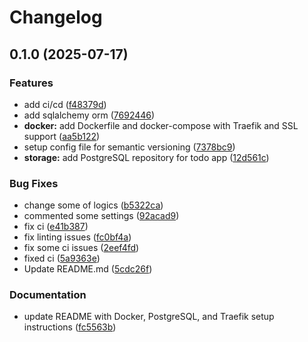 # Changelog

## 0.1.0 (2025-07-17)


### Features

* add ci/cd ([f48379d](https://github.com/Maede-alv/Todo-app/commit/f48379d60e370b45fe92cb33696da2287165b673))
* add sqlalchemy orm ([7692446](https://github.com/Maede-alv/Todo-app/commit/76924468ff86a0c63f8c98b78d742dddc1646f9b))
* **docker:** add Dockerfile and docker-compose with Traefik and SSL support ([aa5b122](https://github.com/Maede-alv/Todo-app/commit/aa5b122c791beac9c50829e0ec71276103ee4adc))
* setup config file for semantic versioning ([7378bc9](https://github.com/Maede-alv/Todo-app/commit/7378bc90b542597f309a8253005428a2fa672db0))
* **storage:** add PostgreSQL repository for todo app ([12d561c](https://github.com/Maede-alv/Todo-app/commit/12d561c9b18ab628175480de5f9384c2209de622))


### Bug Fixes

* change some of logics ([b5322ca](https://github.com/Maede-alv/Todo-app/commit/b5322ca607844a804351fa7a9d6549a33fe729c1))
* commented some settings ([92acad9](https://github.com/Maede-alv/Todo-app/commit/92acad9de5552fd0ace7f126f62a74f85526682b))
* fix ci ([e41b387](https://github.com/Maede-alv/Todo-app/commit/e41b387dfeb8af71092a8a603df3df431fa37efe))
* fix linting issues ([fc0bf4a](https://github.com/Maede-alv/Todo-app/commit/fc0bf4a4bb758abcf992717b50dd42a84393ba79))
* fix some ci issues ([2eef4fd](https://github.com/Maede-alv/Todo-app/commit/2eef4fd1944ace0bcaf7c8925669bd7d731e0986))
* fixed ci ([5a9363e](https://github.com/Maede-alv/Todo-app/commit/5a9363e201c263dac196b4ea34b71385b735e596))
* Update README.md ([5cdc26f](https://github.com/Maede-alv/Todo-app/commit/5cdc26fc3d963b494d73e12db356158636c6c831))


### Documentation

* update README with Docker, PostgreSQL, and Traefik setup instructions ([fc5563b](https://github.com/Maede-alv/Todo-app/commit/fc5563bbbdbb386bd73812d1ecca5ec97fd09806))
